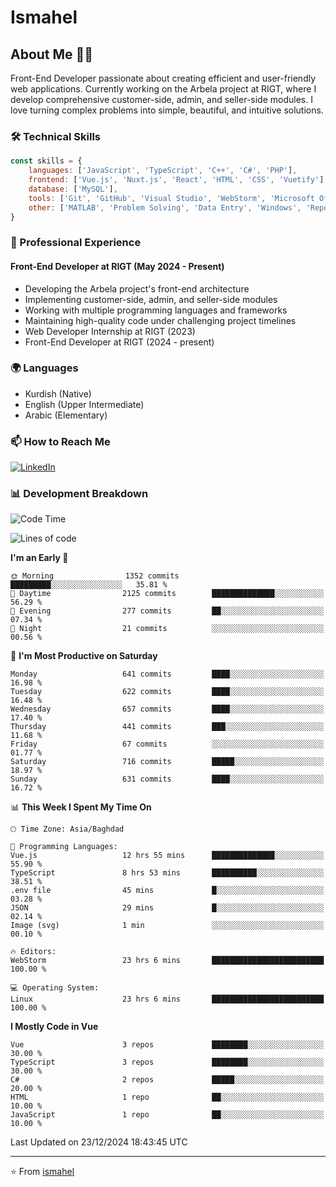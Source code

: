 # Ismahel

## About Me 👨‍💻
Front-End Developer passionate about creating efficient and user-friendly web applications. Currently working on the Arbela project at RIGT, where I develop comprehensive customer-side, admin, and seller-side modules. I love turning complex problems into simple, beautiful, and intuitive solutions.

### 🛠️ Technical Skills
```javascript
const skills = {
    languages: ['JavaScript', 'TypeScript', 'C++', 'C#', 'PHP'],
    frontend: ['Vue.js', 'Nuxt.js', 'React', 'HTML', 'CSS', 'Vuetify'],
    database: ['MySQL'],
    tools: ['Git', 'GitHub', 'Visual Studio', 'WebStorm', 'Microsoft Office'],
    other: ['MATLAB', 'Problem Solving', 'Data Entry', 'Windows', 'Reporting']
}
```

### 💼 Professional Experience
#### Front-End Developer at RIGT (May 2024 - Present)
- Developing the Arbela project's front-end architecture
- Implementing customer-side, admin, and seller-side modules
- Working with multiple programming languages and frameworks
- Maintaining high-quality code under challenging project timelines
- Web Developer Internship at RIGT (2023)
- Front-End Developer at RIGT (2024 - present)

### 🌍 Languages
- Kurdish (Native)
- English (Upper Intermediate)
- Arabic (Elementary)

### 📫 How to Reach Me
[![LinkedIn](https://img.shields.io/badge/LinkedIn-0077B5?style=for-the-badge&logo=linkedin&logoColor=white)](https://linkedin.com/in/ismahel-zero-1053b4228)

### 📊 Development Breakdown
<!--START_SECTION:waka-->
![Code Time](http://img.shields.io/badge/Code%20Time-555%20hrs%2023%20mins-blue)

![Lines of code](https://img.shields.io/badge/From%20Hello%20World%20I%27ve%20Written-4.6%20million%20lines%20of%20code-blue)

**I'm an Early 🐤** 

```text
🌞 Morning                1352 commits        █████████░░░░░░░░░░░░░░░░   35.81 % 
🌆 Daytime                2125 commits        ██████████████░░░░░░░░░░░   56.29 % 
🌃 Evening                277 commits         ██░░░░░░░░░░░░░░░░░░░░░░░   07.34 % 
🌙 Night                  21 commits          ░░░░░░░░░░░░░░░░░░░░░░░░░   00.56 % 
```
📅 **I'm Most Productive on Saturday** 

```text
Monday                   641 commits         ████░░░░░░░░░░░░░░░░░░░░░   16.98 % 
Tuesday                  622 commits         ████░░░░░░░░░░░░░░░░░░░░░   16.48 % 
Wednesday                657 commits         ████░░░░░░░░░░░░░░░░░░░░░   17.40 % 
Thursday                 441 commits         ███░░░░░░░░░░░░░░░░░░░░░░   11.68 % 
Friday                   67 commits          ░░░░░░░░░░░░░░░░░░░░░░░░░   01.77 % 
Saturday                 716 commits         █████░░░░░░░░░░░░░░░░░░░░   18.97 % 
Sunday                   631 commits         ████░░░░░░░░░░░░░░░░░░░░░   16.72 % 
```


📊 **This Week I Spent My Time On** 

```text
🕑︎ Time Zone: Asia/Baghdad

💬 Programming Languages: 
Vue.js                   12 hrs 55 mins      ██████████████░░░░░░░░░░░   55.90 % 
TypeScript               8 hrs 53 mins       ██████████░░░░░░░░░░░░░░░   38.51 % 
.env file                45 mins             █░░░░░░░░░░░░░░░░░░░░░░░░   03.28 % 
JSON                     29 mins             █░░░░░░░░░░░░░░░░░░░░░░░░   02.14 % 
Image (svg)              1 min               ░░░░░░░░░░░░░░░░░░░░░░░░░   00.10 % 

🔥 Editors: 
WebStorm                 23 hrs 6 mins       █████████████████████████   100.00 % 

💻 Operating System: 
Linux                    23 hrs 6 mins       █████████████████████████   100.00 % 
```

**I Mostly Code in Vue** 

```text
Vue                      3 repos             ████████░░░░░░░░░░░░░░░░░   30.00 % 
TypeScript               3 repos             ████████░░░░░░░░░░░░░░░░░   30.00 % 
C#                       2 repos             █████░░░░░░░░░░░░░░░░░░░░   20.00 % 
HTML                     1 repo              ██░░░░░░░░░░░░░░░░░░░░░░░   10.00 % 
JavaScript               1 repo              ██░░░░░░░░░░░░░░░░░░░░░░░   10.00 % 
```




 Last Updated on 23/12/2024 18:43:45 UTC
<!--END_SECTION:waka-->

---
⭐️ From [ismahel](https://github.com/ismahelZero)
